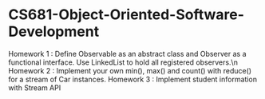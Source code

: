 # CS681-Object-Oriented-Software-Development
Homework 1 : Define Observable as an abstract class and Observer as a functional interface. Use LinkedList to hold all registered observers.\n
Homework 2 : Implement your own min(), max() and count() with reduce() for a stream of Car instances.
Homework 3 : Implement student information with Stream API
